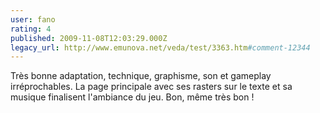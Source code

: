 ```yaml
---
user: fano
rating: 4
published: 2009-11-08T12:03:29.000Z
legacy_url: http://www.emunova.net/veda/test/3363.htm#comment-12344
---
```

Très bonne adaptation, technique, graphisme, son et gameplay irréprochables.
La page principale avec ses rasters sur le texte et sa musique finalisent l'ambiance du jeu.
Bon, même très bon !